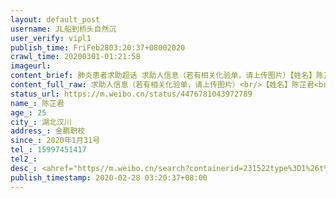 ```yaml
---
layout: default_post
username: JL船到桥头自然沉
user_verify: vipl1
publish_time: FriFeb2803:20:37+08002020
crawl_time: 20200301-01:21:58
imageurl: 
content_brief: 肺炎患者求助超话 求助人信息（若有相关化验单，请上传图片）【姓名】陈芷君【年龄】25【所在城市】湖北汉川【所在小区、社区】金鹏职校【患病时间】2020年1月31号【联系方式】15997451417【其他紧急联系人】【病情描述】 #提问武汉#我妻子(陈x君)现居地址湖北省孝感市汉川市体育管路金鹏 ...全文
content_full_raw: 求助人信息（若有相关化验单，请上传图片）<br/>【姓名】陈芷君<br/>【年龄】25<br/>【所在城市】湖北汉川<br/>【所在小区、社区】金鹏职校<br/>【患病时间】2020年1月31号<br/>【联系方式】15997451417<br/>【其他紧急联系人】<br/>【病情描述】<ahref="https://m.weibo.cn/search?containerid=231522type%3D1%26t%3D10%26q%3D%23%E6%8F%90%E9%97%AE%E6%AD%A6%E6%B1%89%23&extparam=%23%E6%8F%90%E9%97%AE%E6%AD%A6%E6%B1%89%23"data-hide=""><spanclass="surl-text">#提问武汉#</span></a>我妻子(陈x君)现居地址湖北省孝感市汉川市体育管路金鹏校，现在因2019年7月份切脾手术引发的肠系膜血栓，现在病情加重出现水肿伴随着强烈剧痛，现在出现肝昏迷情况比较危机，联系了武汉协和医院和武汉同济医院都没有开放病床，医生建议我们转三甲医院,我们想转到湖北省人民医院但是现在转过去需要核酸检测结果48小时以内的，但是医院现在没有试纸，检测出结果还需要两天，但问题是现在我们不能等时间就是生命现在她还年轻才25岁我希望她能活下去，多一份希望，希望汉川到武汉有一条绿色的救治通道.
status_url: https://m.weibo.cn/status/4476781043972789
name_: 陈芷君
age_: 25
city_: 湖北汉川
address_: 金鹏职校
since_: 2020年1月31号
tel_: 15997451417
tel2_: 
desc_: <ahref="https//m.weibo.cn/search?containerid=231522type%3D1%26t%3D10%26q%3D%23%E6%8F%90%E9%97%AE%E6%AD%A6%E6%B1%89%23&extparam=%23%E6%8F%90%E9%97%AE%E6%AD%A6%E6%B1%89%23"data-hide=""><spanclass="surl-text">#提问武汉#</span></a>我妻子(陈x君)现居地址湖北省孝感市汉川市体育管路金鹏校，现在因2019年7月份切脾手术引发的肠系膜血栓，现在病情加重出现水肿伴随着强烈剧痛，现在出现肝昏迷情况比较危机，联系了武汉协和医院和武汉同济医院都没有开放病床，医生建议我们转三甲医院,我们想转到湖北省人民医院但是现在转过去需要核酸检测结果48小时以内的，但是医院现在没有试纸，检测出结果还需要两天，但问题是现在我们不能等时间就是生命现在她还年轻才25岁我希望她能活下去，多一份希望，希望汉川到武汉有一条绿色的救治通道.
publish_timestamp: 2020-02-28 03:20:37+08:00
---
```

